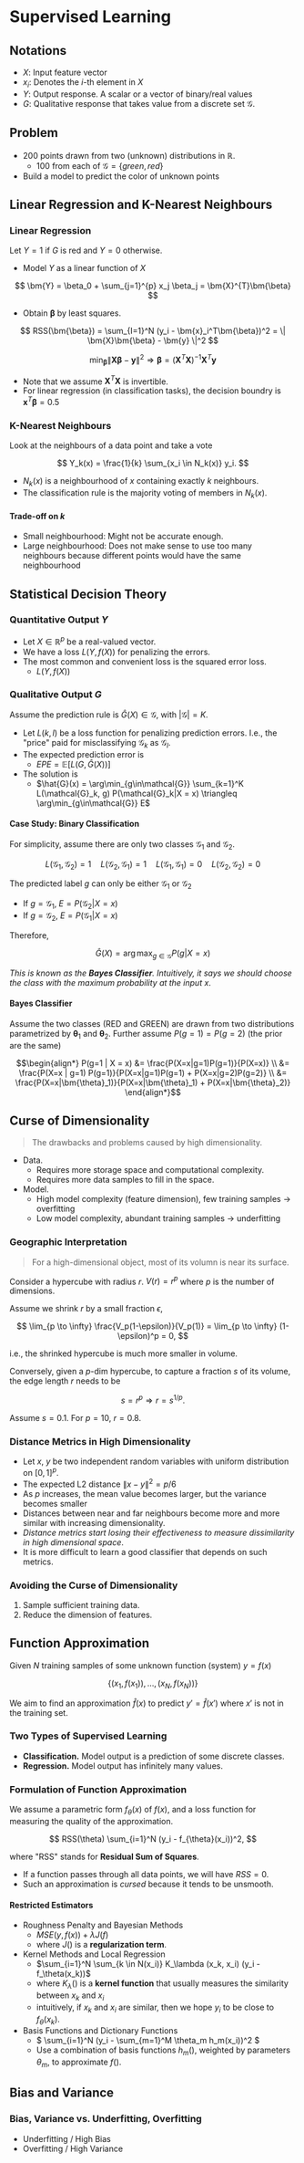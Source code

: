 # Supervised Learning

## Notations

- $X$: Input feature vector
- $x_i$: Denotes the $i$-th element in $X$
- $Y$: Output response. A scalar or a vector of binary/real values
- $G$: Qualitative response that takes value from a discrete set $\mathcal{G}$.

## Problem

- 200 points drawn from two (unknown) distributions in $\mathbb{R}$.
  - 100 from each of $\mathcal{G} = \{ green, red \}$
- Build a model to predict the color of unknown points

## Linear Regression and K-Nearest Neighbours

### Linear Regression

Let $Y = 1$ if $G$ is red and $Y=0$ otherwise.

- Model $Y$ as a linear function of $X$

$$ \bm{Y} = \beta_0 + \sum_{j=1}^{p} x_j \beta_j = \bm{X}^{T}\bm{\beta} $$

- Obtain $\bm{\beta}$ by least squares.

$$ RSS(\bm{\beta}) = \sum_{I=1}^N (y_i - \bm{x}_i^T\bm{\beta})^2 = \| \bm{X}\bm{\beta} - \bm{y} \|^2 $$

$$ \min_{\bm{\beta}} \| \bm{X}\bm{\beta} - \bm{y} \|^2 \Rightarrow \bm{\beta} = (\bm{X}^T\bm{X})^{-1}\bm{X}^T\bm{y}$$

- Note that we assume $\bm{X}^T\bm{X}$ is invertible.
- For linear regression (in classification tasks), the decision boundry is $\bm{x}^T\bm{\beta} = 0.5$

### K-Nearest Neighbours

Look at the neighbours of a data point and take a vote

$$ Y_k(x) = \frac{1}{k} \sum_{x_i \in N_k(x)} y_i. $$

- $N_k(x)$ is a neighbourhood of $x$ containing exactly $k$ neighbours.
- The classification rule is the majority voting of members in $N_k(x)$.

#### Trade-off on $k$

- Small neighbourhood: Might not be accurate enough.
- Large neighbourhood: Does not make sense to use too many neighbours because different points would have the same neighbourhood

## Statistical Decision Theory

### Quantitative Output $Y$

- Let $X \in \mathbb{R}^p$ be a real-valued vector.
- We have a loss $L(Y, f(X))$ for penalizing the errors.
- The most common and convenient loss is the squared error loss.
  - $L(Y, f(X))$

### Qualitative Output $G$

Assume the prediction rule is $\hat{G}(X) \in \mathcal{G}$, with $|\mathcal{G}| = K$.

- Let $L(k, l)$ be a loss function for penalizing prediction errors. I.e., the "price" paid for misclassifying $\mathcal{G}_k$ as $\mathcal{G}_l$.
- The expected prediction error is
  - $EPE = \mathbb{E}[L(G, \hat{G}(X))]$
- The solution is
  - $\hat{G}(x) = \arg\min_{g\in\mathcal{G}} \sum_{k=1}^K L(\mathcal{G}_k, g) P(\mathcal{G}_k|X = x) \triangleq \arg\min_{g\in\mathcal{G}} E$

#### Case Study: Binary Classification

For simplicity, assume there are only two classes $\mathcal{G}_1$ and $\mathcal{G}_2$.

$$ L(\mathcal{G}_1, \mathcal{G}_2) = 1 \quad L(\mathcal{G}_2, \mathcal{G}_1) = 1 \quad L(\mathcal{G}_1, \mathcal{G}_1) = 0 \quad L(\mathcal{G}_2, \mathcal{G}_2) = 0 $$

The predicted label $g$ can only be either $\mathcal{G}_1$ or $\mathcal{G}_2$

- If $g = \mathcal{G}_1$, $E = P(\mathcal{G}_2|X = x)$
- If $g = \mathcal{G}_2$, $E = P(\mathcal{G}_1|X = x)$

Therefore,

$$ \hat{G}(X) = \arg\max_{g\in\mathcal{G}} P(g|X=x) $$

*This is known as the **Bayes Classifier**. Intuitively, it says we should choose the class with the maximum probability at the input $x$*.

#### Bayes Classifier

Assume the two classes (RED and GREEN) are drawn from two distributions parametrized by $\bm{\theta}_1$ and $\bm{\theta}_2$. Further assume $P(g=1) = P(g=2)$ (the prior are the same)

$$\begin{align*}
    P(g=1 | X = x) &= \frac{P(X=x|g=1)P(g=1)}{P(X=x)} \\
    &= \frac{P(X=x | g=1) P(g=1)}{P(X=x|g=1)P(g=1) + P(X=x|g=2)P(g=2)} \\
    &= \frac{P(X=x|\bm{\theta}_1)}{P(X=x|\bm{\theta}_1) + P(X=x|\bm{\theta}_2)}
\end{align*}$$

## Curse of Dimensionality

> The drawbacks and problems caused by high dimensionality.

- Data.
  - Requires more storage space and computational complexity.
  - Requires more data samples to fill in the space.
- Model.
  - High model complexity (feature dimension), few training samples $\to$ overfitting
  - Low model complexity, abundant training samples $\to$ underfitting

### Geographic Interpretation

> For a high-dimensional object, most of its volumn is near its surface.

Consider a hypercube with radius $r$. $V(r) = r^p$ where $p$ is the number of dimensions.

Assume we shrink $r$ by a small fraction $\epsilon$,

$$ \lim_{p \to \infty} \frac{V_p(1-\epsilon)}{V_p(1)} = \lim_{p \to \infty} (1-\epsilon)^p = 0, $$

i.e., the shrinked hypercube is much more smaller in volume.

Conversely, given a $p$-dim hypercube, to capture a fraction $s$ of its volume, the edge length $r$ needs to be

$$ s = r^p \Rightarrow r = s^{1/p}. $$

Assume $s=0.1$. For $p = 10$, $r = 0.8$.

### Distance Metrics in High Dimensionality

- Let $x$, $y$ be two independent random variables with uniform distribution on $[0,1]^p$.
- The expected L2 distance $\|x-y\|^2 = p/6$
- As $p$ increases, the mean value becomes larger, but the variance becomes smaller
- Distances between near and far neighbours become more and more similar with increasing dimensionality.
- *Distance metrics start losing their effectiveness to measure dissimilarity in high dimensional space*.
- It is more difficult to learn a good classifier that depends on such metrics.

### Avoiding the Curse of Dimensionality

1. Sample sufficient training data.
2. Reduce the dimension of features.

## Function Approximation

Given $N$ training samples of some unknown function (system) $y = f(x)$

$$ \{ (x_1, f(x_1)), \dots, (x_N, f(x_N)) \} $$

We aim to find an approximation $\hat{f}(x)$ to predict $y' = \hat{f}(x')$ where $x'$ is not in the training set.

### Two Types of Supervised Learning

- **Classification.** Model output is a prediction of some discrete classes.
- **Regression.** Model output has infinitely many values.

### Formulation of Function Approximation

We assume a parametric form $f_{\theta}(x)$ of $f(x)$, and a loss function for measuring the quality of the approximation.

$$ RSS(\theta) \sum_{i=1}^N (y_i - f_{\theta}(x_i))^2, $$

where "RSS" stands for **Residual Sum of Squares**.

- If a function passes through all data points, we will have $RSS = 0$.
- Such an approximation is *cursed* because it tends to be unsmooth.

#### Restricted Estimators

- Roughness Penalty and Bayesian Methods
  - $MSE(y, f(x)) + \lambda J(f)$
  - where $J()$ is a **regularization term**.
- Kernel Methods and Local Regression
  - $\sum_{i=1}^N \sum_{k \in N(x_i)} K_\lambda (x_k, x_i) (y_i - f_\theta(x_k))$
  - where $K_\lambda()$ is a **kernel function** that usually measures the similarity between $x_k$ and $x_i$
  - intuitively, if $x_k$ and $x_i$ are similar, then we hope $y_i$ to be close to $f_\theta(x_k)$.
- Basis Functions and Dictionary Functions
  - $ \sum_{i=1}^N (y_i - \sum_{m=1}^M \theta_m h_m(x_i))^2 $
  - Use a combination of basis functions $h_m()$, weighted by parameters $\theta_m$, to approximate $f()$.

## Bias and Variance

### Bias, Variance vs. Underfitting, Overfitting

- Underfitting / High Bias
- Overfitting / High Variance
